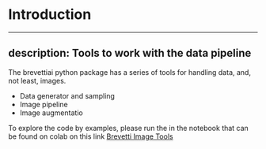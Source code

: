 # Introduction
---
description: Tools to work with the data pipeline
---
The brevettiai python package has a series of tools for handling data, and, not least, images.
* Data generator and sampling
* Image pipeline
* Image augmentatio

To explore the code by examples, please run the in the notebook that can be found on colab on this link [Brevetti Image Tools](https://githubtocolab.com/criterion-ai/brevettiai-docs/blob/master/src/developers/python-sdk-brevettiai/brevetti_image_tools.ipynb)
